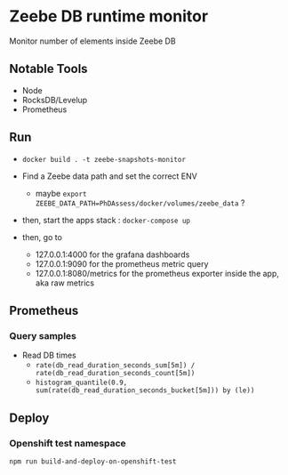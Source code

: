 # Zeebe DB runtime monitor

Monitor number of elements inside Zeebe DB

## Notable Tools
- Node
- RocksDB/Levelup
- Prometheus

## Run
- `docker build . -t zeebe-snapshots-monitor`

- Find a Zeebe data path and set the correct ENV
  - maybe `export ZEEBE_DATA_PATH=PhDAssess/docker/volumes/zeebe_data` ?
- then, start the apps stack : `docker-compose up`
- then, go to 
  - 127.0.0.1:4000 for the grafana dashboards
  - 127.0.0.1:9090 for the prometheus metric query
  - 127.0.0.1:8080/metrics for the prometheus exporter inside the app, aka raw metrics

## Prometheus

### Query samples
- Read DB times
  - `rate(db_read_duration_seconds_sum[5m]) / rate(db_read_duration_seconds_count[5m])`
  - `histogram_quantile(0.9, sum(rate(db_read_duration_seconds_bucket[5m])) by (le))`

## Deploy
### Openshift test namespace
`npm run build-and-deploy-on-openshift-test`
